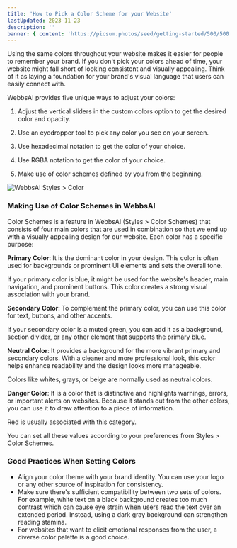 ```yaml
---
title: 'How to Pick a Color Scheme for your Website'
lastUpdated: 2023-11-23
description: ''
banner: { content: 'https://picsum.photos/seed/getting-started/500/500' }
---
```



Using the same colors throughout your website makes it easier for people to remember your brand. If you don't pick your colors ahead of time, your website might fall short of looking consistent and visually appealing. Think of it as laying a foundation for your brand's visual language that users can easily connect with.


WebbsAI provides five unique ways to adjust your colors:


1. Adjust the vertical sliders in the custom colors option to get the desired color and opacity.


2. Use an eyedropper tool to pick any color you see on your screen.


3. Use hexadecimal notation to get the color of your choice.


4. Use RGBA notation to get the color of your choice.


5. Make use of color schemes defined by you from the beginning.




![WebbsAI Styles > Color](/assets/lessons/elements-and-layout/color-scheme/color-options.png (WebbsAI Styles > Color))


### Making Use of Color Schemes in WebbsAI

Color Schemes is a feature in WebbsAI (Styles > Color Schemes) that consists of four main colors that are used in combination so that we end up with a visually appealing design for our website. Each color has a specific purpose:

**Primary Color**: It is the dominant color in your design. This color is often used for backgrounds or prominent UI elements and sets the overall tone.

If your primary color is blue, it might be used for the website's header, main navigation, and prominent buttons. This color creates a strong visual association with your brand.


**Secondary Color**: To complement the primary color, you can use this color for text, buttons, and other accents.

If your secondary color is a muted green, you can add it as a background, section divider, or any other element that supports the primary blue.


**Neutral Color**: It provides a background for the more vibrant primary and secondary colors. With a cleaner and more professional look, this color helps enhance readability and the design looks more manageable.

Colors like whites, grays, or beige are normally used as neutral colors.


**Danger Color**: It is a color that is distinctive and highlights warnings, errors, or important alerts on websites. Because it stands out from the other colors, you can use it to draw attention to a piece of information.

Red is usually associated with this category.




You can set all these values according to your preferences from Styles > Color Schemes.


### Good Practices When Setting Colors

- Align your color theme with your brand identity. You can use your logo or any other source of inspiration for consistency.
- Make sure there's sufficient compatibility between two sets of colors. For example, white text on a black background creates too much contrast which can cause eye strain when users read the text over an extended period. Instead, using a dark gray background can strengthen reading stamina.
- For websites that want to elicit emotional responses from the user, a diverse color palette is a good choice.


